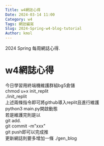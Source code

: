 ```yaml
---
Title: w4網誌心得
Date: 2024-03-14 11:00
Category: w4
Tags: 網誌編寫
Slug: 2024-Spring-w4-blog-tutorial
Author: kmol
---
```


2024 Spring 每周網誌心得.

<!-- PELICAN_END_SUMMARY -->
# w4網誌心得
今日學習用終端機維護群組bg5倉儲\
chmod u+x init_replit\
./init_replit\
上述兩條指令即可將github導入replit且進行維護\
python3 main.py開啟動態\
若是維護完則是以\
git add.\
git commit -m"xxx"\
git push即可以完成推\
更新網誌則要多增加一條 ./gen_blog
